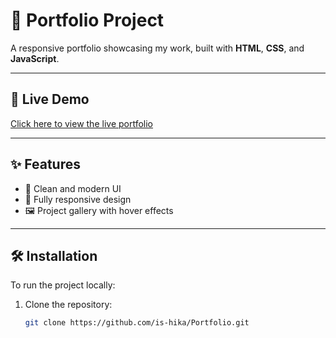 # 📌 Portfolio Project

A responsive portfolio showcasing my work, built with **HTML**, **CSS**, and **JavaScript**.

---

## 🔗 Live Demo  
[Click here to view the live portfolio](https://portfolio-dun-eight-86.vercel.app/)

---

## ✨ Features

- 🎨 Clean and modern UI  
- 📱 Fully responsive design  
- 🖼️ Project gallery with hover effects  

---

## 🛠️ Installation

To run the project locally:

1. Clone the repository:
   ```bash
   git clone https://github.com/is-hika/Portfolio.git
